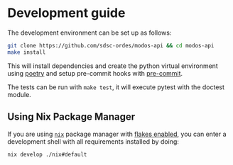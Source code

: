 # Development guide

The development environment can be set up as follows:

```sh
git clone https://github.com/sdsc-ordes/modos-api && cd modos-api
make install
```

This will install dependencies and create the python virtual environment using [poetry](https://python-poetry.org/) and setup pre-commit hooks with [pre-commit](https://pre-commit.com/).

The tests can be run with `make test`, it will execute pytest with the doctest module.

## Using Nix Package Manager

If you are using [`nix`](https://nixos.org/download) package manager with [flakes enabled](https://nixos.wiki/wiki/Flakes),
you can enter a development shell with all requirements installed by doing:

```shell
nix develop ./nix#default
```
